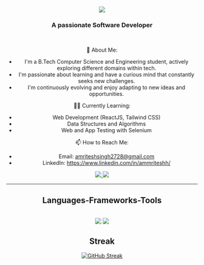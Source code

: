 

<h1 align="center">
    <img src="https://readme-typing-svg.herokuapp.com/?font=Righteous&size=35&center=true&vCenter=true&width=500&height=70&duration=4000&lines=Hi+There!+👋;+I'm+Amritesh+Singh!;" />
</h1>

<h3 align="center">A passionate Software Developer</h3>

<br/>

<div align="center">
 
🌱 About Me:
- I'm a B.Tech Computer Science and Engineering student, actively exploring different domains within tech.
- I'm passionate about learning and have a curious mind that constantly seeks new challenges.
- I'm continuously evolving and enjoy adapting to new ideas and opportunities.

👩‍💻 Currently Learning:
- Web Development (ReactJS, Tailwind CSS)
- Data Structures and Algorithms
- Web and App Testing with Selenium

📫 How to Reach Me:
- Email: amriteshsingh2728@gmail.com
- LinkedIn: https://www.linkedin.com/in/ammriteshh/

 </div>
 
<div align="center"> 
  <a href="mailto:amriteshsingh2728@gmail.com">
    <img src="https://img.shields.io/badge/Gmail-333333?style=for-the-badge&logo=gmail&logoColor=red" />
  </a>
  <a href="https://linkedin.com/in/ammriteshh" target="_blank">
    <img src="https://img.shields.io/badge/LinkedIn-0077B5?style=for-the-badge&logo=linkedin&logoColor=white" target="_blank" />
  </a>
</div>

 <hr/>
 
<h2 align="center">Languages-Frameworks-Tools</h2>
<br/>
<div align="center">
    <img src="https://skillicons.dev/icons?i=html,css,javascript,react,bootstrap,vscode,git,github,figma,tailwind" />
    <img src="https://skillicons.dev/icons?i=nodejs,typescript,express,mongodb,c,cpp,java,nextjs,mysql" /><br>
</div>

<h2 align="center">Streak</h2>
<div align="center">
   <a href="https://git.io/streak-stats">
      <img src="https://github-readme-streak-stats.herokuapp.com?user=ammriteshh&theme=highcontrast&hide_border=true" alt="GitHub Streak" />
   </a>
</div>

<br/>

